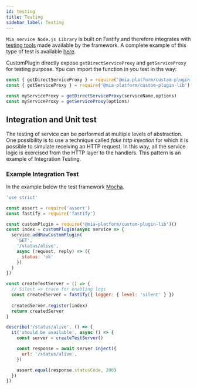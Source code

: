 ```yaml
---
id: testing
title: Testing
sidebar_label: Testing
---
```


<!--
WARNING: this file was automatically generated by Mia-Platform Doc Aggregator.
DO NOT MODIFY IT BY HAND.
Instead, modify the source file and run the aggregator to regenerate this file.
-->

`Mia service Node.js Library` is built on Fastify and therefore integrates with [testing tools](https://www.fastify.io/docs/latest/Testing/)
made available by the framework. A complete example of this type of test is available [here](https://github.com/mia-platform/custom-plugin-lib/tree/master/examples/advanced/tests).

CustomPlugin directly expose `getDirectServiceProxy` and `getServiceProxy` for testing purpose.
Ypu can import the function in you test in ths way:

``` javascript
const { getDirectServiceProxy } = require('@mia-platform/custom-plugin-lib') 
const { getServiceProxy } = require('@mia-platform/custom-plugin-lib') 

const myServiceProxy = getDirectServiceProxy(serviceName,options)
const myServiceProxy = getServiceProxy(options)
```

## Integration and Unit test

The testing of service can be performed at multiple levels of abstraction. One possibility is to use a technique called _fake http injection_ for which it is possible to simulate
receiving an HTTP request. In this way, all the service logic is exercised from the HTTP layer to the handlers. This pattern is an example of Integration Testing.

### Example Integration Test

In the example below the test framework [Mocha](https://mochajs.org/).

```js
'use strict'

const assert = require('assert')
const fastify = require('fastify')

const customPlugin = require('@mia-platform/custom-plugin-lib')()
const index = customPlugin(async service => {
  service.addRawCustomPlugin(
    'GET',
    '/status/alive',
    async (request, reply) => ({
      status: 'ok'
    })
  )
})

const createTestServer = () => {
  // Silent => trace for enabling logs
  const createdServer = fastify({ logger: { level: 'silent' } })
  
  createdServer.register(index)
  return createdServer
}

describe('/status/alive', () => {
  it('should be available', async () => {
    const server = createTestServer()

    const response = await server.inject({
      url: '/status/alive',
    })

    assert.equal(response.statusCode, 200)
  })
})
```
